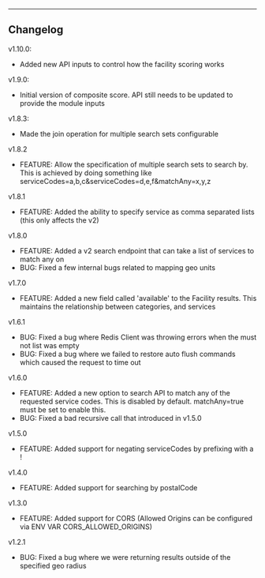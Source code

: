 ---
Changelog
--
v1.10.0:
* Added new API inputs to control how the facility scoring works

v1.9.0:
* Initial version of composite score. API still needs to be updated to provide the module inputs

v1.8.3:
* Made the join operation for multiple search sets configurable 

v1.8.2
* FEATURE: Allow the specification of multiple search sets to search by. This is achieved by doing something like serviceCodes=a,b,c&serviceCodes=d,e,f&matchAny=x,y,z

v1.8.1
* FEATURE: Added the ability to specify service as comma separated lists (this only affects the v2)

v1.8.0
* FEATURE: Added a v2 search endpoint that can take a list of services to match any on
* BUG: Fixed a few internal bugs related to mapping geo units

v1.7.0
* FEATURE: Added a new field called 'available' to the Facility results. This maintains
  the relationship between categories, and services 

v1.6.1
* BUG: Fixed a bug where Redis Client was throwing errors when the must not list was empty
* BUG: Fixed a bug where we failed to restore auto flush commands which caused the request to time out

v1.6.0
* FEATURE: Added a new option to search API to match any of the requested service codes. This is disabled by default. matchAny=true must be set to enable this.
* BUG: Fixed a bad recursive call that introduced in v1.5.0

v1.5.0
* FEATURE: Added support for negating serviceCodes by prefixing with a !

v1.4.0
* FEATURE: Added support for searching by postalCode

v1.3.0
* FEATURE: Added support for CORS (Allowed Origins can be configured via ENV VAR CORS_ALLOWED_ORIGINS)

v1.2.1
* BUG: Fixed a bug where we were returning results outside of the specified geo radius
